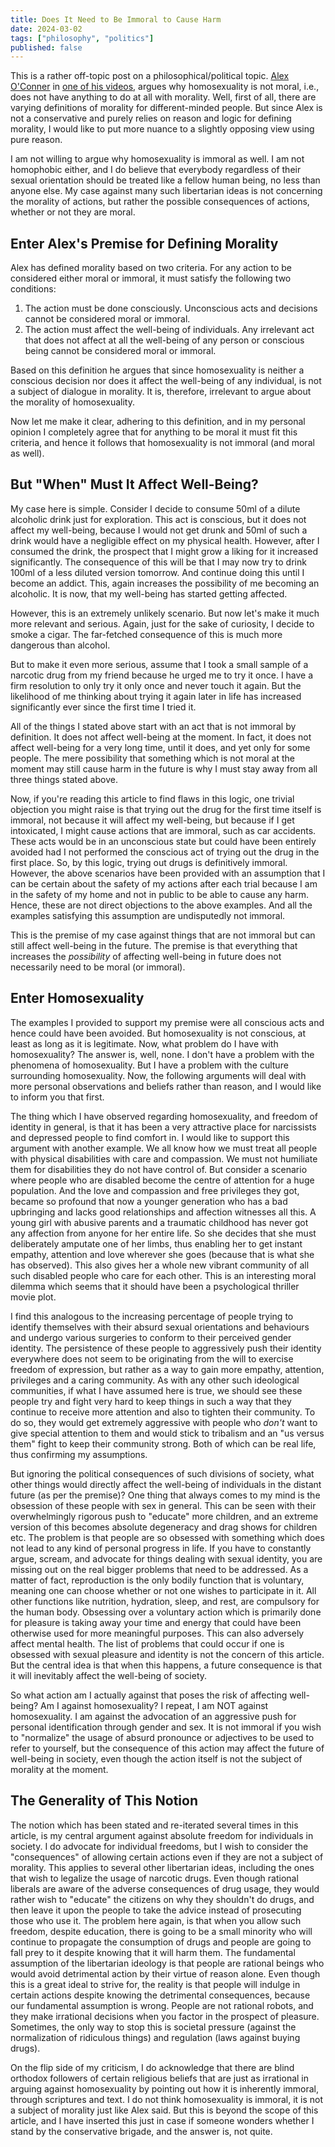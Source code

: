 ```yaml
---
title: Does It Need to Be Immoral to Cause Harm
date: 2024-03-02
tags: ["philosophy", "politics"]
published: false
---
```


This is a rather off-topic post on a philosophical/political topic. [Alex O'Conner](https://www.youtube.com/@CosmicSkeptic) in [one of his videos](https://www.youtube.com/watch?v=rgHl2KcadEU), argues why homosexuality is not moral, i.e., does not have anything to do at all with morality. Well, first of all, there are varying definitions of morality for different-minded people. But since Alex is not a conservative and purely relies on reason and logic for defining morality, I would like to put more nuance to a slightly opposing view using pure reason.

I am not willing to argue why homosexuality is immoral as well. I am not homophobic either, and I do believe that everybody regardless of their sexual orientation should be treated like a fellow human being, no less than anyone else. My case against many such libertarian ideas is not concerning the morality of actions, but rather the possible consequences of actions, whether or not they are moral.

## Enter Alex's Premise for Defining Morality

Alex has defined morality based on two criteria. For any action to be considered either moral or immoral, it must satisfy the following two conditions:

1. The action must be done consciously. Unconscious acts and decisions cannot be considered moral or immoral.
2. The action must affect the well-being of individuals. Any irrelevant act that does not affect at all the well-being of any person or conscious being cannot be considered moral or immoral.

Based on this definition he argues that since homosexuality is neither a conscious decision nor does it affect the well-being of any individual, is not a subject of dialogue in morality. It is, therefore, irrelevant to argue about the morality of homosexuality.

Now let me make it clear, adhering to this definition, and in my personal opinion I completely agree that for anything to be moral it must fit this criteria, and hence it follows that homosexuality is not immoral (and moral as well).

## But "When" Must It Affect Well-Being? 

My case here is simple. Consider I decide to consume 50ml of a dilute alcoholic drink just for exploration. This act is conscious, but it does not affect my well-being, because I would not get drunk and 50ml of such a drink would have a negligible effect on my physical health. However, after I consumed the drink, the prospect that I might grow a liking for it increased significantly. The consequence of this will be that I may now try to drink 100ml of a less diluted version tomorrow. And continue doing this until I become an addict. This, again increases the possibility of me becoming an alcoholic. It is now, that my well-being has started getting affected.

However, this is an extremely unlikely scenario. But now let's make it much more relevant and serious. Again, just for the sake of curiosity, I decide to smoke a cigar. The far-fetched consequence of this is much more dangerous than alcohol.

But to make it even more serious, assume that I took a small sample of a narcotic drug from my friend because he urged me to try it once. I have a firm resolution to only try it only once and never touch it again. But the likelihood of me thinking about trying it again later in life has increased significantly ever since the first time I tried it.

All of the things I stated above start with an act that is not immoral by definition. It does not affect well-being at the moment. In fact, it does not affect well-being for a very long time, until it does, and yet only for some people. The mere possibility that something which is not moral at the moment may still cause harm in the future is why I must stay away from all three things stated above.

Now, if you're reading this article to find flaws in this logic, one trivial objection you might raise is that trying out the drug for the first time itself is immoral, not because it will affect my well-being, but because if I get intoxicated, I might cause actions that are immoral, such as car accidents. These acts would be in an unconscious state but could have been entirely avoided had I not performed the conscious act of trying out the drug in the first place. So, by this logic, trying out drugs is definitively immoral. However, the above scenarios have been provided with an assumption that I can be certain about the safety of my actions after each trial because I am in the safety of my home and not in public to be able to cause any harm. Hence, these are not direct objections to the above examples. And all the examples satisfying this assumption are undisputedly not immoral.

This is the premise of my case against things that are not immoral but can still affect well-being in the future. The premise is that everything that increases the _possibility_ of affecting well-being in future does not necessarily need to be moral (or immoral).

## Enter Homosexuality

The examples I provided to support my premise were all conscious acts and hence could have been avoided. But homosexuality is not conscious, at least as long as it is legitimate. Now, what problem do I have with homosexuality? The answer is, well, none. I don't have a problem with the phenomena of homosexuality. But I have a problem with the culture surrounding homosexuality. Now, the following arguments will deal with more personal observations and beliefs rather than reason, and I would like to inform you that first.

The thing which I have observed regarding homosexuality, and freedom of identity in general, is that it has been a very attractive place for narcissists and depressed people to find comfort in. I would like to support this argument with another example. We all know how we must treat all people with physical disabilities with care and compassion. We must not humiliate them for disabilities they do not have control of. But consider a scenario where people who are disabled become the centre of attention for a huge population. And the love and compassion and free privileges they got, became so profound that now a younger generation who has a bad upbringing and lacks good relationships and affection witnesses all this. A young girl with abusive parents and a traumatic childhood has never got any affection from anyone for her entire life. So she decides that she must deliberately amputate one of her limbs, thus enabling her to get instant empathy, attention and love wherever she goes (because that is what she has observed). This also gives her a whole new vibrant community of all such disabled people who care for each other. This is an interesting moral dilemma which seems that it should have been a psychological thriller movie plot.

I find this analogous to the increasing percentage of people trying to identify themselves with their absurd sexual orientations and behaviours and undergo various surgeries to conform to their perceived gender identity. The persistence of these people to aggressively push their identity everywhere does not seem to be originating from the will to exercise freedom of expression, but rather as a way to gain more empathy, attention, privileges and a caring community. As with any other such ideological communities, if what I have assumed here is true, we should see these people try and fight very hard to keep things in such a way that they continue to receive more attention and also to tighten their community. To do so, they would get extremely aggressive with people who _don't_ want to give special attention to them and would stick to tribalism and an "us versus them" fight to keep their community strong. Both of which can be real life, thus confirming my assumptions.

But ignoring the political consequences of such divisions of society, what other things would directly affect the well-being of individuals in the distant future (as per the premise)? One thing that always comes to my mind is the obsession of these people with sex in general. This can be seen with their overwhelmingly rigorous push to "educate" more children, and an extreme version of this becomes absolute degeneracy and drag shows for children etc. The problem is that people are so obsessed with something which does not lead to any kind of personal progress in life. If you have to constantly argue, scream, and advocate for things dealing with sexual identity, you are missing out on the real bigger problems that need to be addressed. As a matter of fact, reproduction is the only bodily function that is voluntary, meaning one can choose whether or not one wishes to participate in it. All other functions like nutrition, hydration, sleep, and rest, are compulsory for the human body. Obsessing over a voluntary action which is primarily done for pleasure is taking away your time and energy that could have been otherwise used for more meaningful purposes. This can also adversely affect mental health. The list of problems that could occur if one is obsessed with sexual pleasure and identity is not the concern of this article. But the central idea is that when this happens, a future consequence is that it will inevitably affect the well-being of society.

So what action am I actually against that poses the risk of affecting well-being? Am I against homosexuality? I repeat, I am NOT against homosexuality. I am against the advocation of an aggressive push for personal identification through gender and sex. It is not immoral if you wish to "normalize" the usage of absurd pronounce or adjectives to be used to refer to yourself, but the consequence of this action may affect the future of well-being in society, even though the action itself is not the subject of morality at the moment.

## The Generality of This Notion

The notion which has been stated and re-iterated several times in this article, is my central argument against absolute freedom for individuals in society. I do advocate for individual freedoms, but I wish to consider the "consequences" of allowing certain actions even if they are not a subject of morality. This applies to several other libertarian ideas, including the ones that wish to legalize the usage of narcotic drugs. Even though rational liberals are aware of the adverse consequences of drug usage, they would rather wish to "educate" the citizens on why they shouldn't do drugs, and then leave it upon the people to take the advice instead of prosecuting those who use it. The problem here again, is that when you allow such freedom, despite education, there is going to be a small minority who will continue to propagate the consumption of drugs and people are going to fall prey to it despite knowing that it will harm them. The fundamental assumption of the libertarian ideology is that people are rational beings who would avoid detrimental action by their virtue of reason alone. Even though this is a great ideal to strive for, the reality is that people will indulge in certain actions despite knowing the detrimental consequences, because our fundamental assumption is wrong. People are not rational robots, and they make irrational decisions when you factor in the prospect of pleasure. Sometimes, the only way to stop this is societal pressure (against the normalization of ridiculous things) and regulation (laws against buying drugs).

On the flip side of my criticism, I do acknowledge that there are blind orthodox followers of certain religious beliefs that are just as irrational in arguing against homosexuality by pointing out how it is inherently immoral, through scriptures and text. I do not think homosexuality is immoral, it is not a subject of morality just like Alex said. But this is beyond the scope of this article, and I have inserted this just in case if someone wonders whether I stand by the conservative brigade, and the answer is, not quite.